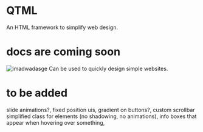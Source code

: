# QTML
An HTML framework to simplify web design.<br/>

# docs are coming soon
![imadwadasge](https://github.com/alvin677/QTML/assets/112005397/905fe326-9089-416d-bc61-c6e477404428)
Can be used to quickly design simple websites.

# to be added
slide animations?, fixed position uis, gradient on buttons?, custom scrollbar
simplified class for elements (no shadowing, no animations), info boxes that appear when hovering over something, 
